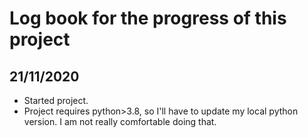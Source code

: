 # Log book for the progress of this project

## 21/11/2020

* Started project.
* Project requires python>3.8, so I'll have to update my local python version. I am not really comfortable doing that.
